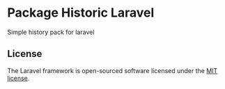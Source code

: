 # Package Historic Laravel

Simple history pack for laravel

## License

The Laravel framework is open-sourced software licensed under the [MIT license](https://opensource.org/licenses/MIT).
